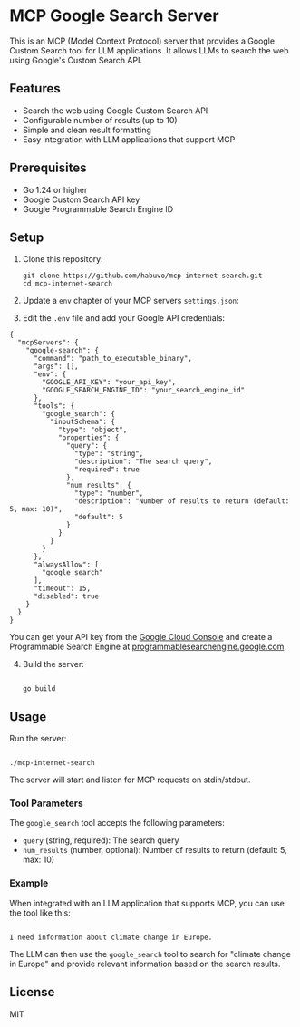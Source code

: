 # MCP Google Search Server

This is an MCP (Model Context Protocol) server that provides a Google Custom Search tool for LLM applications. It allows LLMs to search the web using Google's Custom Search API.

## Features

- Search the web using Google Custom Search API
- Configurable number of results (up to 10)
- Simple and clean result formatting
- Easy integration with LLM applications that support MCP

## Prerequisites

- Go 1.24 or higher
- Google Custom Search API key
- Google Programmable Search Engine ID

## Setup

1. Clone this repository:

   ```
   git clone https://github.com/habuvo/mcp-internet-search.git
   cd mcp-internet-search
   ```

2. Update a `env` chapter of your MCP servers `settings.json`:

3. Edit the `.env` file and add your Google API credentials:

```
{
  "mcpServers": {
    "google-search": {
      "command": "path_to_executable_binary",
      "args": [],
      "env": {
        "GOOGLE_API_KEY": "your_api_key",
        "GOOGLE_SEARCH_ENGINE_ID": "your_search_engine_id"
      },
      "tools": {
        "google_search": {
          "inputSchema": {
            "type": "object",
            "properties": {
              "query": {
                "type": "string",
                "description": "The search query",
                "required": true
              },
              "num_results": {
                "type": "number",
                "description": "Number of results to return (default: 5, max: 10)",
                "default": 5
              }
            }
          }
        }
      },
      "alwaysAllow": [
        "google_search"
      ],
      "timeout": 15,
      "disabled": true
    }
  }
}
```

   You can get your API key from the [Google Cloud Console](https://console.cloud.google.com/) and create a Programmable Search Engine at [programmablesearchengine.google.com](https://programmablesearchengine.google.com/).

4. Build the server:

   ```

   go build

   ```

## Usage

Run the server:

```

./mcp-internet-search

```

The server will start and listen for MCP requests on stdin/stdout.

### Tool Parameters

The `google_search` tool accepts the following parameters:

- `query` (string, required): The search query
- `num_results` (number, optional): Number of results to return (default: 5, max: 10)

### Example

When integrated with an LLM application that supports MCP, you can use the tool like this:

```

I need information about climate change in Europe.

```

The LLM can then use the `google_search` tool to search for "climate change in Europe" and provide relevant information based on the search results.

## License

MIT
